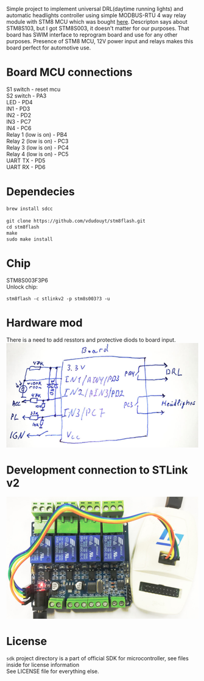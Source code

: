 Simple project to implement universal DRL(daytime running lights) and automatic headlights controller using simple MODBUS-RTU 4 way relay module with STM8 MCU which was bought [here](https://www.aliexpress.com/item/MODBUS-RTU-4-way-relay-module-STM8S103-MCU-two-development-RS485-communication-TTL/32870342824.html). Descripton says about STM8S103, but I got STM8S003, it doesn't matter for our purposes. That board has SWIM interface to reprogram board and use for any other purposes. Presence of STM8 MCU, 12V power input and relays makes this board perfect for automotive use.

# Board MCU connections
S1 switch - reset mcu  
S2 switch - PA3  
LED - PD4  
IN1 - PD3  
IN2 - PD2  
IN3 - PC7  
IN4 - PC6  
Relay 1 (low is on) - PB4  
Relay 2 (low is on) - PC3  
Relay 3 (low is on) - PC4  
Relay 4 (low is on) - PC5  
UART TX - PD5  
UART RX - PD6  

# Dependecies
```
brew install sdcc

git clone https://github.com/vdudouyt/stm8flash.git
cd stm8flash
make
sudo make install
```

# Chip
STM8S003F3P6  
Unlock chip:
```
stm8flash -c stlinkv2 -p stm8s003?3 -u
```

# Hardware mod
There is a need to add resstors and protective diods to board input.  
![](hwmod.jpg?raw=true) 

# Development connection to STLink v2
![](board.jpg?raw=true) 

# License
`sdk` project directory is a part of official SDK for microcontroller, see files inside for license information  
See LICENSE file for everything else.
